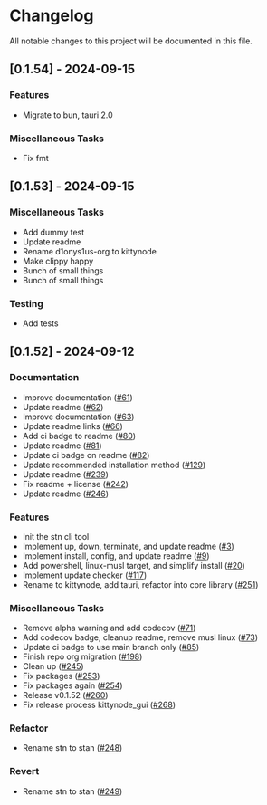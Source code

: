 # Changelog

All notable changes to this project will be documented in this file.

## [0.1.54] - 2024-09-15

### Features

- Migrate to bun, tauri 2.0

### Miscellaneous Tasks

- Fix fmt

<!-- generated by git-cliff -->
## [0.1.53] - 2024-09-15

### Miscellaneous Tasks

- Add dummy test
- Update readme
- Rename d1onys1us-org to kittynode
- Make clippy happy
- Bunch of small things
- Bunch of small things

### Testing

- Add tests

<!-- generated by git-cliff -->
## [0.1.52] - 2024-09-12

### Documentation

- Improve documentation ([#61](https://github.com/kittynode/kittynode/pull/61))
- Update readme ([#62](https://github.com/kittynode/kittynode/pull/62))
- Improve documentation ([#63](https://github.com/kittynode/kittynode/pull/63))
- Update readme links ([#66](https://github.com/kittynode/kittynode/pull/66))
- Add ci badge to readme ([#80](https://github.com/kittynode/kittynode/pull/80))
- Update readme ([#81](https://github.com/kittynode/kittynode/pull/81))
- Update ci badge on readme ([#82](https://github.com/kittynode/kittynode/pull/82))
- Update recommended installation method ([#129](https://github.com/kittynode/kittynode/pull/129))
- Update readme ([#239](https://github.com/kittynode/kittynode/pull/239))
- Fix readme + license ([#242](https://github.com/kittynode/kittynode/pull/242))
- Update readme ([#246](https://github.com/kittynode/kittynode/pull/246))

### Features

- Init the stn cli tool
- Implement up, down, terminate, and update readme ([#3](https://github.com/kittynode/kittynode/pull/3))
- Implement install, config, and update readme ([#9](https://github.com/kittynode/kittynode/pull/9))
- Add powershell, linux-musl target, and simplify install ([#20](https://github.com/kittynode/kittynode/pull/20))
- Implement update checker ([#117](https://github.com/kittynode/kittynode/pull/117))
- Rename to kittynode, add tauri, refactor into core library ([#251](https://github.com/kittynode/kittynode/pull/251))

### Miscellaneous Tasks

- Remove alpha warning and add codecov ([#71](https://github.com/kittynode/kittynode/pull/71))
- Add codecov badge, cleanup readme, remove musl linux ([#73](https://github.com/kittynode/kittynode/pull/73))
- Update ci badge to use main branch only ([#85](https://github.com/kittynode/kittynode/pull/85))
- Finish repo org migration ([#198](https://github.com/kittynode/kittynode/pull/198))
- Clean up ([#245](https://github.com/kittynode/kittynode/pull/245))
- Fix packages ([#253](https://github.com/kittynode/kittynode/pull/253))
- Fix packages again ([#254](https://github.com/kittynode/kittynode/pull/254))
- Release v0.1.52 ([#260](https://github.com/kittynode/kittynode/pull/260))
- Fix release process kittynode_gui ([#268](https://github.com/kittynode/kittynode/pull/268))

### Refactor

- Rename stn to stan ([#248](https://github.com/kittynode/kittynode/pull/248))

### Revert

- Rename stn to stan ([#249](https://github.com/kittynode/kittynode/pull/249))

<!-- generated by git-cliff -->
